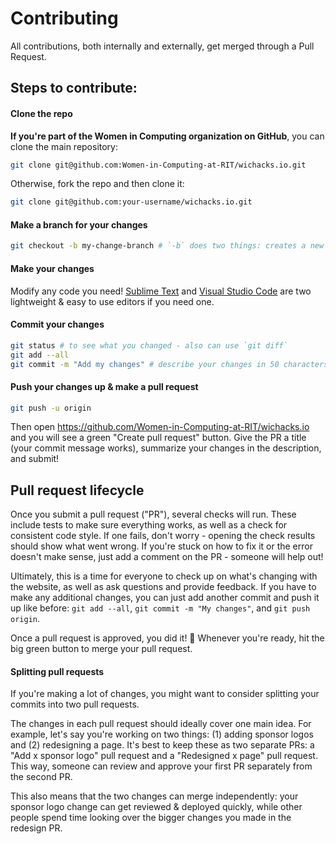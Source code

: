 # Contributing

All contributions, both internally and externally, get merged through a Pull Request.

## Steps to contribute:

#### Clone the repo

**If you're part of the Women in Computing organization on GitHub**, you can clone the main repository:

```bash
git clone git@github.com:Women-in-Computing-at-RIT/wichacks.io.git
```

Otherwise, fork the repo and then clone it:

```bash
git clone git@github.com:your-username/wichacks.io.git
```

#### Make a branch for your changes

```bash
git checkout -b my-change-branch # `-b` does two things: creates a new branch & checks it out
```

#### Make your changes

Modify any code you need! [Sublime Text](https://www.sublimetext.com/) and [Visual Studio Code](https://code.visualstudio.com/) are two lightweight & easy to use editors if you need one.

#### Commit your changes

```bash
git status # to see what you changed - also can use `git diff`
git add --all
git commit -m "Add my changes" # describe your changes in 50 characters or less
```

#### Push your changes up & make a pull request

```bash
git push -u origin
```

Then open https://github.com/Women-in-Computing-at-RIT/wichacks.io and you will see a green "Create pull request" button. Give the PR a title (your commit message works), summarize your changes in the description, and submit!

## Pull request lifecycle

Once you submit a pull request ("PR"), several checks will run. These include tests to make sure everything works, as well as a check for consistent code style. If one fails, don't worry - opening the check results should show what went wrong. If you're stuck on how to fix it or the error doesn't make sense, just add a comment on the PR - someone will help out!

Ultimately, this is a time for everyone to check up on what's changing with the website, as well as ask questions and provide feedback. If you have to make any additional changes, you can just add another commit and push it up like before: `git add --all`, `git commit -m "My changes"`, and `git push origin`.

Once a pull request is approved, you did it! :tada: Whenever you're ready, hit the big green button to merge your pull request.

#### Splitting pull requests

If you're making a lot of changes, you might want to consider splitting your commits into two pull requests.

The changes in each pull request should ideally cover one main idea. For example, let's say you're working on two things: (1) adding sponsor logos and (2) redesigning a page. It's best to keep these as two separate PRs: a "Add x sponsor logo" pull request and a "Redesigned x page" pull request. This way, someone can review and approve your first PR separately from the second PR. 

This also means that the two changes can merge independently: your sponsor logo change can get reviewed & deployed quickly, while other people spend time looking over the bigger changes you made in the redesign PR.
